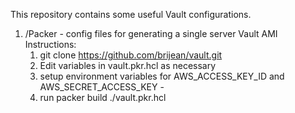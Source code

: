 This repository contains some useful Vault configurations.

1.  /Packer - config files for generating a single server Vault AMI
    Instructions:
    1.  git clone https://github.com/brijean/vault.git
    2.  Edit variables in vault.pkr.hcl as necessary
    3.  setup  environment variables for AWS_ACCESS_KEY_ID and AWS_SECRET_ACCESS_KEY - 
    4.  run packer build ./vault.pkr.hcl

